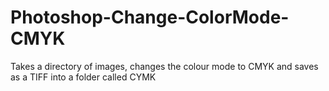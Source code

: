 # Photoshop-Change-ColorMode-CMYK
Takes a directory of images, changes the colour mode to CMYK and saves as a TIFF into a folder called CYMK
